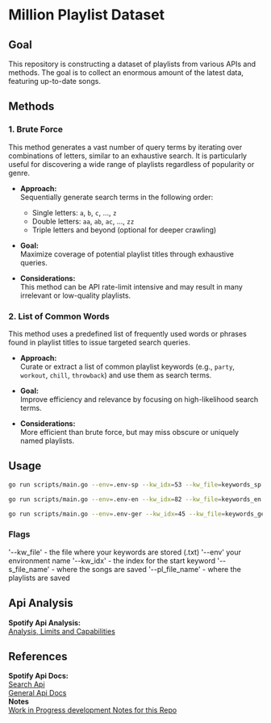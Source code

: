 # Million Playlist Dataset
## Goal
This repository is constructing a dataset of playlists from various APIs and methods. The goal is to collect an enormous amount of the latest data, featuring up-to-date songs.

## Methods
### 1. Brute Force
This method generates a vast number of query terms by iterating over combinations of letters, similar to an exhaustive search. It is particularly useful for discovering a wide range of playlists regardless of popularity or genre.

- **Approach:**  
  Sequentially generate search terms in the following order:
  - Single letters: `a`, `b`, `c`, ..., `z`
  - Double letters: `aa`, `ab`, `ac`, ..., `zz`
  - Triple letters and beyond (optional for deeper crawling)

- **Goal:**  
  Maximize coverage of potential playlist titles through exhaustive queries.

- **Considerations:**  
  This method can be API rate-limit intensive and may result in many irrelevant or low-quality playlists.

### 2. List of Common Words
This method uses a predefined list of frequently used words or phrases found in playlist titles to issue targeted search queries.

- **Approach:**  
  Curate or extract a list of common playlist keywords (e.g., `party`, `workout`, `chill`, `throwback`) and use them as search terms.

- **Goal:**  
  Improve efficiency and relevance by focusing on high-likelihood search terms.

- **Considerations:**  
  More efficient than brute force, but may miss obscure or uniquely named playlists.

## Usage
```sh
go run scripts/main.go --env=.env-sp --kw_idx=53 --kw_file=keywords_sp.txt --s_file_name=data/songs.csv --pl_file_name=data/playlists.csv
```
```sh
go run scripts/main.go --env=.env-en --kw_idx=82 --kw_file=keywords_en.txt --s_file_name=data/songs.csv --pl_file_name=data/playlists.csv
```
```sh
go run scripts/main.go --env=.env-ger --kw_idx=45 --kw_file=keywords_ger.txt --s_file_name=data/songs.csv --pl_file_name=data/playlists.csv
```
### Flags 
'--kw_file' - the file where your keywords are stored (.txt) 
'--env' your environment name 
'--kw_idx' - the index for the start keyword 
'--s_file_name' - where the songs are saved 
'--pl_file_name' - where the playlists are saved
## Api Analysis
**Spotify Api Analysis:** <br>
[Analysis, Limits and Capabilities](/docs/spotify_playlist_api.md)

## References
**Spotify Api Docs:** <br>
[Search Api](https://developer.spotify.com/documentation/web-api/reference/search) <br>
[General Api Docs](https://developer.spotify.com/documentation/web-api
) <br>
**Notes** <br>
[Work in Progress development Notes for this Repo](/docs/wip_notes.md)


